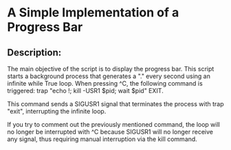# A Simple Implementation of a Progress Bar

## Description:

The main objective of the script is to display the progress bar. This script starts a background process that generates a "." every second using an infinite while True loop. When pressing ^C, the following command is triggered:
trap "echo !; kill -USR1 $pid; wait $pid" EXIT.

This command sends a SIGUSR1 signal that terminates the process with trap "exit", interrupting the infinite loop.

If you try to comment out the previously mentioned command, the loop will no longer be interrupted with ^C because SIGUSR1 will no longer receive any signal, thus requiring manual interruption via the kill command.












